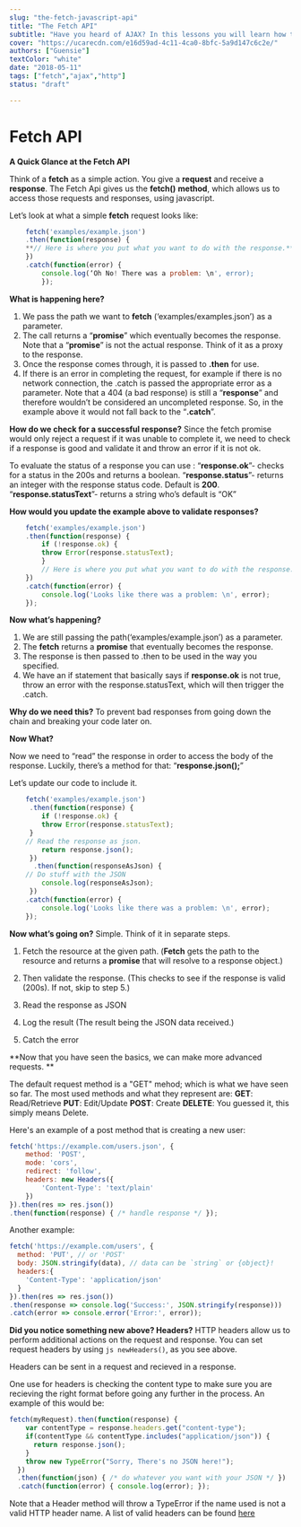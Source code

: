 ```yaml
---
slug: "the-fetch-javascript-api"
title: "The Fetch API"
subtitle: "Have you heard of AJAX? In this lessons you will learn how to request information from other API's and make use of that data with the most used technology for that purpose."
cover: "https://ucarecdn.com/e16d59ad-4c11-4ca0-8bfc-5a9d147c6c2e/"
authors: ["Guensie"]
textColor: "white"
date: "2018-05-11"
tags: ["fetch","ajax","http"]
status: "draft"

---
```


# Fetch API
**A Quick Glance at the Fetch API**


Think of a **fetch** as a simple action. You give a **request** and receive a **response**. The Fetch Api gives us the **fetch()** **method**, which allows us to access those requests and responses, using javascript.

Let’s look at what a simple **fetch** request looks like:
```javascript
    fetch('examples/example.json')
    .then(function(response) {
    **// Here is where you put what you want to do with the response.**
    })
    .catch(function(error) {
	    console.log(‘Oh No! There was a problem: \n', error);
	    });
```
**What is happening here?**

 1. We pass the path we want to **fetch** (‘examples/examples.json’) as a parameter.
 2. The call returns a “**promise**” which eventually becomes the response. Note that a “**promise**” is not the actual response. Think of it as a proxy to the response.
 3. Once the response comes through, it is passed to **.then** for use.
 4. If there is an error in completing the request, for example if there is no network connection, the .catch is passed the appropriate error as a parameter. Note that a 404 (a bad response) is still a “**response**” and therefore wouldn’t be considered an uncompleted response. So, in the example above it would not fall back to the “**.catch**”.

**How do we check for a successful response?**
Since the fetch promise would only reject a request if it was unable to complete it, we need to check if a response is good and validate it and throw an error if it is not ok.
 
To evaluate the status of a response you can use :
“**response.ok**”- checks for a status in the 200s and returns a boolean.
“**response.status**”- returns an integer with the response status code. Default is **200**.
“**response.statusText**”- returns a string who’s default is “OK”

**How would you update the example above to validate responses?**
```javascript
    fetch('examples/example.json')
    .then(function(response) {
	    if (!response.ok) {
	    throw Error(response.statusText);
		}
		// Here is where you put what you want to do with the response.
	})
	.catch(function(error) {
		console.log('Looks like there was a problem: \n', error);
	});
```
**Now what’s happening?**
1) We are still passing the path(‘examples/example.json’) as a parameter.
2) The **fetch** returns a **promise** that eventually becomes the response.
3) The response is then passed to .then to be used in the way you specified.  
4) We have an if statement that basically says if **response.ok** is not true, throw an error with the response.statusText, which will then trigger the .catch.

**Why do we need this?**
 To prevent bad responses from going down the chain and breaking your code later on.
 
**Now What?**

Now we need to “read” the response in order to access the body of the response. Luckily, there’s a method for that: “**response.json();**”

Let’s update our code to include it.
```javascript
    fetch('examples/example.json')
	 .then(function(response) {
		if (!response.ok) {
	    throw Error(response.statusText);
	 }
    // Read the response as json.
	    return response.json();
	 })
	  .then(function(responseAsJson) {
    // Do stuff with the JSON
	    console.log(responseAsJson);
	 })
    .catch(function(error) {
	    console.log('Looks like there was a problem: \n', error);
    });
```
**Now what’s going on?**
Simple. Think of it in separate steps.
1) Fetch the resource at the given path.
(**Fetch** gets the path to the resource and returns a **promise** that will resolve to a response object.)  
  
2) Then validate the response.
(This checks to see if the response is valid (200s). If not, skip to step 5.)

3) Read the response as JSON

4) Log the result
(The result being the JSON data received.)

5) Catch the error

**Now that you have seen the basics, we can make more advanced requests. **

The default request method is a "GET" mehod; which is what we have seen so far. The most used methods and what they represent are: 
**GET**: Read/Retrieve
**PUT**: Edit/Update
**POST**: Create 
**DELETE**: You guessed it, this simply means Delete. 

Here's an example of a post method that is creating a new user:
```javascript
fetch('https://example.com/users.json', {
	method: 'POST', 
	mode: 'cors', 
	redirect: 'follow',
	headers: new Headers({
		'Content-Type': 'text/plain'
	})
}).then(res => res.json())
.then(function(response) { /* handle response */ });
``` 
Another example: 
```js
fetch('https://example.com/users', {
  method: 'PUT', // or 'POST'
  body: JSON.stringify(data), // data can be `string` or {object}!
  headers:{
    'Content-Type': 'application/json'
  }
}).then(res => res.json())
.then(response => console.log('Success:', JSON.stringify(response)))
.catch(error => console.error('Error:', error));
```

**Did you notice something new above? Headers?** 
HTTP headers allow us to perform additional actions on the request and response. You can set request headers by using ```js newHeaders()```, as you see above. 

Headers can be sent in a request and recieved in a response. 

One use for headers is checking the content type to make sure you are recieving the right format before going any further in the process. An example of this would be:

```js
fetch(myRequest).then(function(response) {
    var contentType = response.headers.get("content-type");
    if(contentType && contentType.includes("application/json")) {
      return response.json();
    }
    throw new TypeError("Sorry, There's no JSON here!");
  })
  .then(function(json) { /* do whatever you want with your JSON */ })
  .catch(function(error) { console.log(error); });
  ```
Note that a Header method will throw a TypeError if the name used is not a valid HTTP header name. A list of valid headers can be found [here](https://developer.mozilla.org/en-US/docs/Web/HTTP/Headers)

